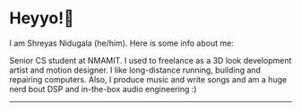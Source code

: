 # Heyyo!:wave:

I am Shreyas Nidugala (he/him). Here is some info about me:

Senior CS student at NMAMIT. I used to freelance as a 3D look development artist and motion designer. I like long-distance running, building and repairing computers. Also, I produce music and write songs and am a huge nerd bout DSP and in-the-box audio engineering :) 

---
